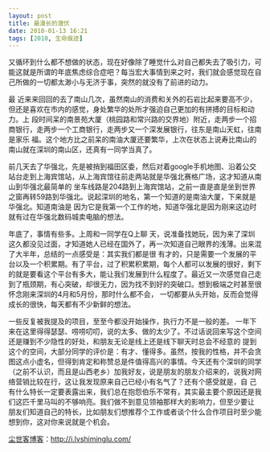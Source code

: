 ```yaml
---
layout: post
title: 最漫长的潜伏
date: 2010-01-13 16:21
tags: [2010, 生命痕迹]
---
```

又循环到什么都不想做的状态，现在好像除了睡觉什么对自己都失去了吸引力，可能这就是所谓的年底焦虑综合症吧？每当宏大事情到来之时，我们就会感觉现在自己所做的一切都太渺小与无济于事，突然的就没有了前进的动力。

最 近来来回回的去了南山几次，虽然南山的消费和关外的石岩比起来要高不少，但还是喜欢在市内的感觉，身处繁华的处所才强迫自己更加的有拼搏的目标和动力。上 段时间呆的南景苑大厦（桃园路和常兴路的交界地）附近，走两步一个招商银行，走两步一个工商银行，走两步又一个深发展银行，往东是南山天虹，往南是家乐 福。这个地方比之前呆的南油大厦还要繁华，上次在状态上说寿比南山的南山就在深圳的南山区，还真有一同学当真了。

前几天去了华强北，先是被捎到福田区委，然后对着google手机地图、沿着公交站台走到上海宾馆站，从上海宾馆往前走两站就是华强北赛格广场，这才知道从南山到华强北最简单的 坐车线路是204路到上海宾馆站，之前一直是直是坐到世界之窗再转59路到华强北。说起深圳的地名，第一个知道的是南油大厦，下来就是华强北。知道南油是 因为它是我第一个工作的地，知道华强北是因为刚来这边时就有过在华强北数码城卖电脑的想法。

年底了，事情有些多。上周和一同学在Q上聊 天，说准备找她玩，因为来了深圳这久都没见过面，才知道她人已经在国外了，再一次知道自己眼界的浅薄。出来混了大半年，总结的一点感受是：其实我们都是很 有才的，只是需要一个发展的平台以及一个积累期。有了平台，过了积累积累期，每个人都可以发展的很好，剩下的就是要看这个平台有多大，能让我们发展到什么程度了。最近又一次感觉自己走到了瓶颈期，有心突破，却很无力，因为找不到好的突破口。想到极端之时甚至很怀念刚来深圳的4月和5月份，那时什么都不会， 一切都要从头开始，反而会觉得成长的很快，每天都有不少新鲜的想法。

一些反复被我提及的项目，至至今都没开始操作，执行力不是一般的差。 一年下来在这里得得瑟瑟、唠唠叨叨，说的太多、做的太少了。不过话说回来写这个空间还是赚到不少隐性的好处，和朋友无论是线上还是线下聊天时总会不经意的 提到这个的空间，大部分同学的评价是：有才、懂得多。虽然，按我的性格，并不会贪图这点小虚名，但得到肯定和称赞总是件值得高兴的事情。今天还有个深圳的同学（之前不认识，而且是山西老乡）加我好友，说是朋友的朋友介绍来的，说我对网络营销比较在行，这让我发现原来自己已经小有名气了？还有个感受就是，自 己有什么特长一定要表露出来，我们总在抱怨伯乐不常有，其实最主要个原因还是我们这匹千里马叫的不够响亮。我们做不到意见领袖那样大的影响力，但至少要让 朋友们知道自己的特长，比如朋友们想推荐个工作或者谈个什么合作项目时至少能想到你，这对你来说就是个机会。

<a href="http://i.lvshiminglu.com/">尘世客博客</a>：<a href="http://i.lvshiminglu.com/">http://i.lvshiminglu.com/</a>


